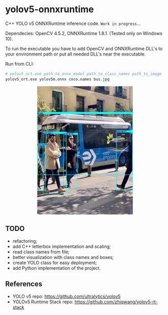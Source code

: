 # yolov5-onnxruntime

C++ YOLO v5 ONNXRuntime inference code. `Work in progress`...

Dependecies: OpenCV 4.5.2, ONNXRuntime 1.8.1. (Tested only on Windows 10).

To run the executable you have to add OpenCV and ONNXRuntime DLL's to your environment path or put all needed DLL's near the executable.

Run from CLI:
```bash
# yolov5_ort.exe path_to_onnx_model path_to_class_names path_to_image
yolov5_ort.exe yolov5m.onnx coco.names bus.jpg
```

<center>
<a href="images/bus_result.jpg"><img src="images/bus_result.jpg" style="width:60%; height:60%;"/></a>
</center>

## TODO
- refactoring;
- add C++ letterbox implementation and scaling;
- read class names from file;
- better visualization with class names and boxes;
- create YOLO class for easy deployment; 
- add Python implementation of the project.

## References
- YOLO v5 repo: https://github.com/ultralytics/yolov5
- YOLOv5 Runtime Stack repo: https://github.com/zhiqwang/yolov5-rt-stack
